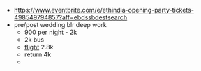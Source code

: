 - https://www.eventbrite.com/e/ethindia-opening-party-tickets-498549794857?aff=ebdssbdestsearch
- pre/post wedding blr deep work
	- 900 per night - 2k
	- 2k bus
	- [flight](https://www.google.com/travel/flights/booking?tfs=CBwQAhpFag0IAhIJL20vMDFjMW5tEgoyMDIzLTAxLTExcgcIARIDQkxSIh8KA0dPSRIKMjAyMy0wMS0xMRoDQkxSKgJJNTIDODE5cAGCAQsI____________AUABSAGYAQI&tfu=CmhDalJJU200d1JsOVRlWGczZDAxQlIzQlhkMUZDUnkwdExTMHRMUzB0TFhSaVluQmpNa0ZCUVVGQlIwOHhhV2hKU0hoa2FVRkJFZ1ZKTlRneE9Sb0tDTWtWRUFBYUEwbE9VamdjY0lVYRICCAE&hl=en&gl=in&curr=INR) 2.8k
	- return 4k
	-